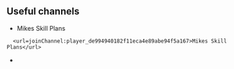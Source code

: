 ## Useful channels
- Mikes Skill Plans
```
  <url=joinChannel:player_de994940182f11eca4e89abe94f5a167>Mikes Skill Plans</url>
```
- 
